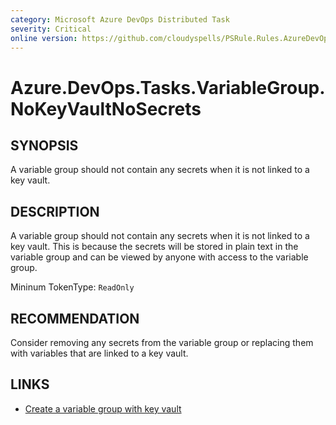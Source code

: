 ```yaml
---
category: Microsoft Azure DevOps Distributed Task
severity: Critical
online version: https://github.com/cloudyspells/PSRule.Rules.AzureDevOps/blob/main/src/PSRule.Rules.AzureDevOps/en/Azure.DevOps.Tasks.VariableGroup.NoKeyVaultNoSecrets.md
---
```


# Azure.DevOps.Tasks.VariableGroup.NoKeyVaultNoSecrets

## SYNOPSIS

A variable group should not contain any secrets when it is not linked to a key vault.

## DESCRIPTION

A variable group should not contain any secrets when it is not linked to a key vault. This is because the secrets will be stored in plain text in the variable group and can be viewed by anyone with access to the variable group.

Mininum TokenType: `ReadOnly`

## RECOMMENDATION

Consider removing any secrets from the variable group or replacing them with variables that are linked to a key vault.

## LINKS

- [Create a variable group with key vault](https://learn.microsoft.com/en-us/azure/devops/pipelines/library/variable-groups?view=azure-devops&tabs=yaml#link-secrets-from-an-azure-key-vault)
